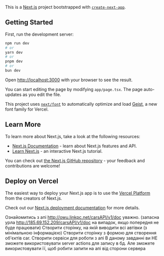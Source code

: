 This is a [Next.js](https://nextjs.org) project bootstrapped with [`create-next-app`](https://nextjs.org/docs/app/api-reference/cli/create-next-app).

## Getting Started

First, run the development server:

```bash
npm run dev
# or
yarn dev
# or
pnpm dev
# or
bun dev
```

Open [http://localhost:3000](http://localhost:3000) with your browser to see the result.

You can start editing the page by modifying `app/page.tsx`. The page auto-updates as you edit the file.

This project uses [`next/font`](https://nextjs.org/docs/app/building-your-application/optimizing/fonts) to automatically optimize and load [Geist](https://vercel.com/font), a new font family for Vercel.

## Learn More

To learn more about Next.js, take a look at the following resources:

- [Next.js Documentation](https://nextjs.org/docs) - learn about Next.js features and API.
- [Learn Next.js](https://nextjs.org/learn) - an interactive Next.js tutorial.

You can check out [the Next.js GitHub repository](https://github.com/vercel/next.js) - your feedback and contributions are welcome!

## Deploy on Vercel

The easiest way to deploy your Next.js app is to use the [Vercel Platform](https://vercel.com/new?utm_medium=default-template&filter=next.js&utm_source=create-next-app&utm_campaign=create-next-app-readme) from the creators of Next.js.

Check out our [Next.js deployment documentation](https://nextjs.org/docs/app/building-your-application/deploying) for more details.

Ознайомитись з апі http://owu.linkpc.net/carsAPI/v1/doc уважно. (запасна урла http://185.69.152.209/carsAPI/v1/doc на випадок, якщо попередня не буде працювати)
Створити сторінку, на якій виводити всі автівки (з мінімальною інформацією)
Створити сторінку з формою для створення об'єктів car. Створити сервіси для роботи з апі
В даному завданні ви НЕ зможете використовувати server actions для запису в бд. Але зможете використовувати її, щоб робити запити на апі від сторони сервера